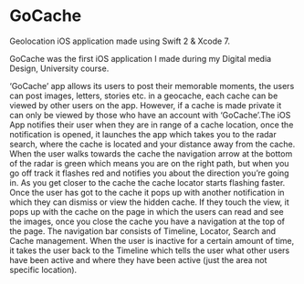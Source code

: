 # GoCache
Geolocation iOS application made using Swift 2 & Xcode 7.  

GoCache was the first iOS application I made during my Digital media Design, University course. 

‘GoCache’ app allows its users to post their memorable
moments, the users can post images, letters, stories etc. in a geocache, each cache can be
viewed by other users on the app. However, if a cache is made private it can only be viewed
by those who have an account with ‘GoCache’.The iOS App notifies their user when they
are in range of a cache location, once the notification is opened, it launches the app which
takes you to the radar search, where the cache is located and your distance away from the
cache. When the user walks towards the cache the navigation arrow at the bottom of the
radar is green which means you are on the right path, but when you go off track it flashes
red and notifies you about the direction you’re going in. As you get closer to the cache the
cache locator starts flashing faster. Once the user has got to the cache it pops up with
another notification in which they can dismiss or view the hidden cache. If they touch the
view, it pops up with the cache on the page in which the users can read and see the
images, once you close the cache you have a navigation at the top of the page. The
navigation bar consists of Timeline, Locator, Search and Cache management. When the
user is inactive for a certain amount of time, it takes the user back to the Timeline which tells
the user what other users have been active and where they have been active (just the area
not specific location).
